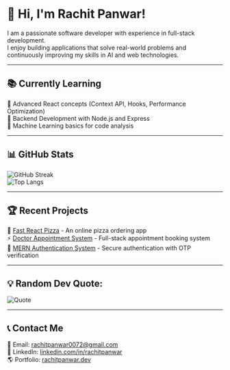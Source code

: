 # 👋 Hi, I'm Rachit Panwar!  

I am a passionate software developer with experience in full-stack development.  
I enjoy building applications that solve real-world problems and continuously improving my skills in AI and web technologies.  

---

## 📚 Currently Learning  
🔹 Advanced React concepts (Context API, Hooks, Performance Optimization)  
🔹 Backend Development with Node.js and Express  
🔹 Machine Learning basics for code analysis  

---

## 📊 GitHub Stats  
![GitHub Streak](https://streak-stats.demolab.com/?user=rachitpanwar&theme=react&hide_border=true)  
![Top Langs](https://github-readme-stats.vercel.app/api/top-langs/?username=rachitpanwar&layout=compact&theme=react)  

---

## 🏆 Recent Projects  
🚀 [Fast React Pizza](https://github.com/rachitpp/fast-react-pizza) - An online pizza ordering app  
⚡ [Doctor Appointment System](https://github.com/rachitpp/DocQueue) - Full-stack appointment booking system  
🔐 [MERN Authentication System](https://github.com/rachitpp/MERN_AUTH) - Secure authentication with OTP verification  

---
## 💡 Random Dev Quote:
![Quote](https://quotes-github-readme.vercel.app/api?type=horizontal&theme=dark)

---

## 📞 Contact Me  
📧 Email: rachitpanwar0072@gmail.com  
🔗 LinkedIn: [linkedin.com/in/rachitpanwar](https://www.linkedin.com/in/rachit72/)  
🌎 Portfolio: [rachitpanwar.dev](https://rachitpanwar.dev)  
